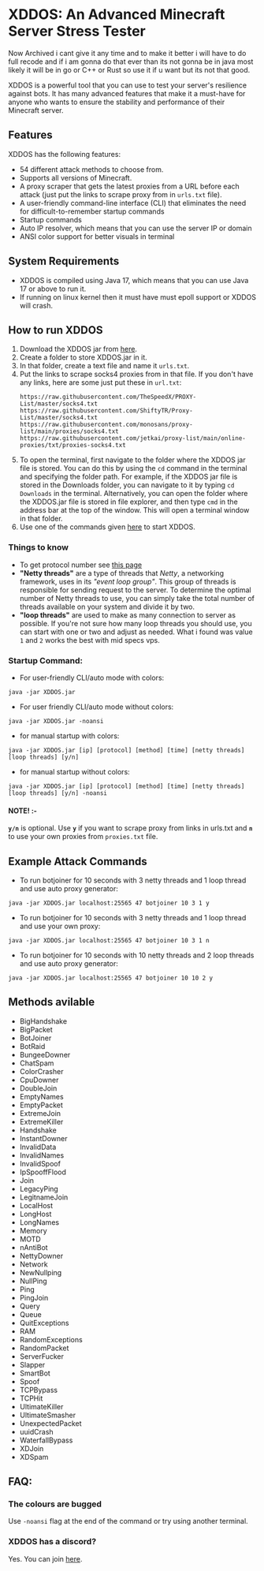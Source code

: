 # XDDOS: An Advanced Minecraft Server Stress Tester

Now Archived i cant give it any time and to make it better i will have to do full recode and if i am gonna do that ever than its not gonna be in java most likely it will be in go or C++ or Rust so use it if u want but its not that good.

<p>
  XDDOS is a powerful tool that you can use to test your server's resilience
  against bots. It has many advanced features that make it a must-have for
  anyone who wants to ensure the stability and performance of their Minecraft
  server.
</p>

## Features

XDDOS has the following features:

- 54 different attack methods to choose from.
- Supports all versions of Minecraft.
- A proxy scraper that gets the latest proxies from a URL before each attack (just put the links to scrape proxy from in `urls.txt` file).
- A user-friendly command-line interface (CLI) that eliminates the need for difficult-to-remember startup commands
- Startup commands
- Auto IP resolver, which means that you can use the server IP or domain
- ANSI color support for better visuals in terminal

## System Requirements

- XDDOS is compiled using Java 17, which means that you can use Java 17 or above to run it.
- If running on linux kernel then it must have must epoll support or XDDOS will crash.

## How to run XDDOS

1. Download the XDDOS jar from [here](https://github.com/AnAverageBeing/XDDOS/raw/master/XDDOS.jar).
2. Create a folder to store XDDOS.jar in it.
3. In that folder, create a text file and name it `urls.txt`.
4. Put the links to scrape socks4 proxies from in that file. If you don't have any links, here are some just put these in `url.txt`:
   ```
   https://raw.githubusercontent.com/TheSpeedX/PROXY-List/master/socks4.txt
   https://raw.githubusercontent.com/ShiftyTR/Proxy-List/master/socks4.txt
   https://raw.githubusercontent.com/monosans/proxy-list/main/proxies/socks4.txt
   https://raw.githubusercontent.com/jetkai/proxy-list/main/online-proxies/txt/proxies-socks4.txt
   ```
5. To open the terminal, first navigate to the folder where the XDDOS jar file is stored. You can do this by using the `cd` command in the terminal and specifying the folder path. For example, if the XDDOS jar file is stored in the Downloads folder, you can navigate to it by typing `cd Downloads` in the terminal. Alternatively, you can open the folder where the XDDOS.jar file is stored in file explorer, and then type `cmd` in the address bar at the top of the window. This will open a terminal window in that folder.
6. Use one of the commands given [here](https://github.com/AnAverageBeing/XDDOS#startup-command) to start XDDOS.

### Things to know

- To get protocol number see [this page](https://wiki.vg/Protocol_version_numbers)
- **"Netty threads"** are a type of threads that *Netty*, a networking framework, uses in its *"event loop group"*. This group of threads is responsible for sending request to the server. To determine the optimal number of Netty threads to use, you can simply take the total number of threads available on your system and divide it by two.
- **"loop threads"** are used to make as many connection to server as possible. If you're not sure how many loop threads you should use, you can start with one or two and adjust as needed. What i found was value `1` and `2` works the best with mid specs vps.

### Startup Command:

- For user-friendly CLI/auto mode with colors:

```
java -jar XDDOS.jar
```

- For user friendly CLI/auto mode without colors:

```
java -jar XDDOS.jar -noansi
```

- for manual startup with colors:

```
java -jar XDDOS.jar [ip] [protocol] [method] [time] [netty threads] [loop threads] [y/n]
```

- for manual startup without colors:

```
java -jar XDDOS.jar [ip] [protocol] [method] [time] [netty threads] [loop threads] [y/n] -noansi
```

#### NOTE! :-

**`y/n`** is optional. Use **`y`** if you want to scrape proxy from links in urls.txt and **`n`** to use your own proxies from `proxies.txt` file.

## Example Attack Commands

- To run botjoiner for 10 seconds with 3 netty threads and 1 loop thread and use auto proxy generator:

```
java -jar XDDOS.jar localhost:25565 47 botjoiner 10 3 1 y
```

- To run botjoiner for 10 seconds with 3 netty threads and 1 loop thread and use your own proxy:

```
java -jar XDDOS.jar localhost:25565 47 botjoiner 10 3 1 n
```

- To run botjoiner for 10 seconds with 10 netty threads and 2 loop threads and use auto proxy generator:

```
java -jar XDDOS.jar localhost:25565 47 botjoiner 10 10 2 y
```

## Methods avilable

- BigHandshake
- BigPacket
- BotJoiner
- BotRaid
- BungeeDowner
- ChatSpam
- ColorCrasher
- CpuDowner
- DoubleJoin
- EmptyNames
- EmptyPacket
- ExtremeJoin
- ExtremeKiller
- Handshake
- InstantDowner
- InvalidData
- InvalidNames
- InvalidSpoof
- IpSpooffFlood
- Join
- LegacyPing
- LegitnameJoin
- LocalHost
- LongHost
- LongNames
- Memory
- MOTD
- nAntiBot
- NettyDowner
- Network
- NewNullping
- NullPing
- Ping
- PingJoin
- Query
- Queue
- QuitExceptions
- RAM
- RandomExceptions
- RandomPacket
- ServerFucker
- Slapper
- SmartBot
- Spoof
- TCPBypass
- TCPHit
- UltimateKiller
- UltimateSmasher
- UnexpectedPacket
- uuidCrash
- WaterfallBypass
- XDJoin
- XDSpam

## FAQ:

### The colours are bugged

Use `-noansi` flag at the end of the command or try using another terminal.

### XDDOS has a discord?

Yes. You can join [here](https://dsc.gg/TEAMXD).
